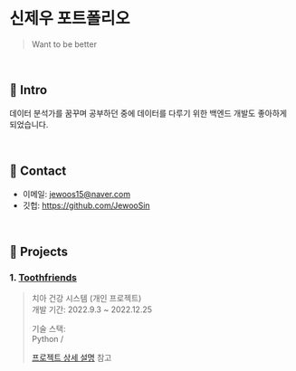 # 신제우 포트폴리오
>Want to be better

</br>

## :pushpin: Intro
데이터 분석가를 꿈꾸며 공부하던 중에 데이터를 다루기 위한 백엔드 개발도 좋아하게 되었습니다. 

</br>

## :pushpin: Contact
- 이메일: jewoos15@naver.com
- 깃헙: https://github.com/JewooSin

</br>

## :pushpin: Projects
### 1. [Toothfriends](https://github.com/JewooSin/Tooth-friends)
>치아 건강 시스템 (개인 프로젝트)  
>개발 기간: 2022.9.3 ~ 2022.12.25
>  
>기술 스택:  
>Python / 
>
>  
>[프로젝트 상세 설명](https://github.com/JewooSin/Tooth-friends) 참고
